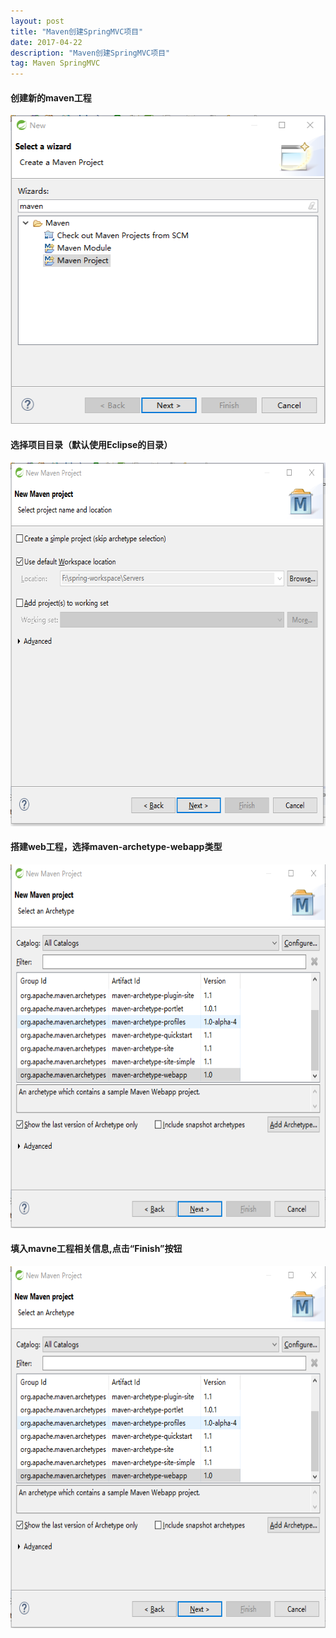 ```yaml
---
layout: post 
title: "Maven创建SpringMVC项目" 
date: 2017-04-22 
description: "Maven创建SpringMVC项目" 
tag: Maven SpringMVC 
---
```


#### 创建新的maven工程

<img src="/images/posts/maven-springmvc/maven-springmvc-1.png" height="494" width="513"> 

#### 选择项目目录（默认使用Eclipse的目录）

<img src="/images/posts/maven-springmvc/maven-springmvc-2.png" height="582" width="641"> 

#### 搭建web工程，选择maven-archetype-webapp类型

<img src="/images/posts/maven-springmvc/maven-springmvc-3.png" height="582" width="641">

#### 填入mavne工程相关信息,点击“Finish”按钮

<img src="/images/posts/maven-springmvc/maven-springmvc-3.png" height="579" width="734">

